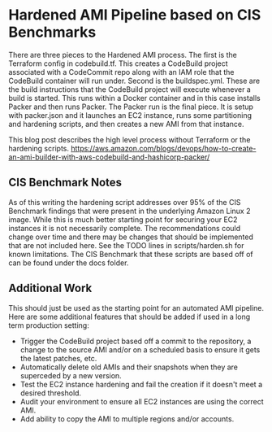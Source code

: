 # Hardened AMI Pipeline based on CIS Benchmarks

There are three pieces to the Hardened AMI process. The first is the Terraform config in codebuild.tf. This creates a CodeBuild project associated with a CodeCommit repo along with an IAM role that the CodeBuild container will run under. Second is the buildspec.yml. These are the build instructions that the CodeBuild project will execute whenever a build is started. This runs within a Docker container and in this case installs Packer and then runs Packer. The Packer run is the final piece. It is setup with packer.json and it launches an EC2 instance, runs some partitioning and hardening scripts, and then creates a new AMI from that instance.

This blog post describes the high level process without Terraform or the hardening scripts.
https://aws.amazon.com/blogs/devops/how-to-create-an-ami-builder-with-aws-codebuild-and-hashicorp-packer/

## CIS Benchmark Notes

As of this writing the hardening script addresses over 95% of the CIS Benchmark findings that were present in the underlying Amazon Linux 2 image. While this is much better starting point for securing your EC2 instances it is not necessarily complete. The recommendations could change over time and there may be changes that should be implemented that are not included here. See the TODO lines in scripts/harden.sh for known limitations. The CIS Benchmark that these scripts are based off of can be found under the docs folder.

## Additional Work

This should just be used as the starting point for an automated AMI pipeline. Here are some additional features that should be added if used in a long term production setting:

* Trigger the CodeBuild project based off a commit to the repository, a change to the source AMI and/or on a scheduled basis to ensure it gets the latest patches, etc.
* Automatically delete old AMIs and their snapshots when they are superceded by a new version.
* Test the EC2 instance hardening and fail the creation if it doesn't meet a desired threshold.
* Audit your environment to ensure all EC2 instances are using the correct AMI.
* Add ability to copy the AMI to multiple regions and/or accounts.
